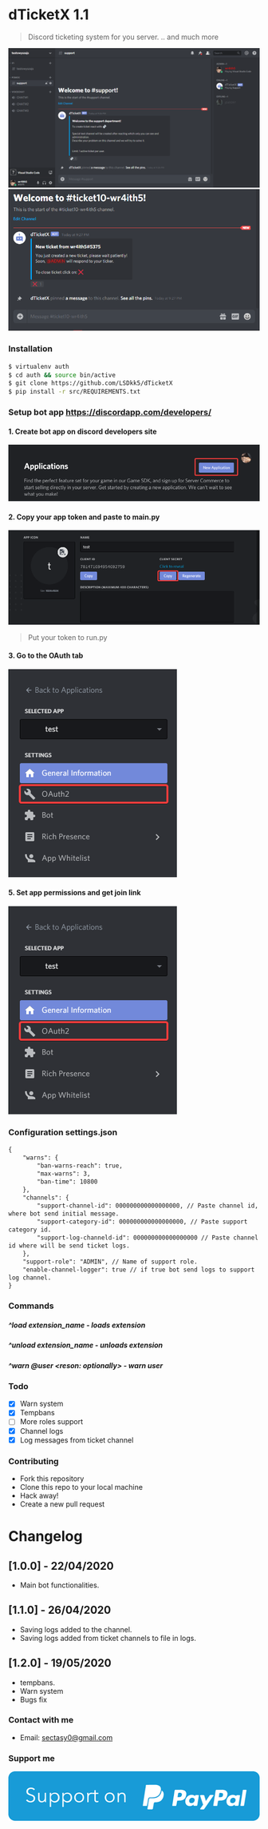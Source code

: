 # dTicketX 1.1
> Discord ticketing system for you server.
> .. and much more

![Alt text](/img/discord1.png?raw=true "Screenshot1")
![Alt text](/img/discord2.png?raw=true "Screenshot2")

### Installation
```sh
$ virtualenv auth
$ cd auth && source bin/active
$ git clone https://github.com/LSDkk5/dTicketX
$ pip install -r src/REQUIREMENTS.txt
```

### Setup bot app https://discordapp.com/developers/
#### 1. Create bot app on discord developers site
![Alt text](/img/step1.png?raw=true "Create bot app")
#### 2. Copy your app token and paste to main.py
![Alt text](/img/step2.png?raw=true "Get app token")
> Put your token to run.py
#### 3. Go to the OAuth tab
![Alt text](/img/step3.png?raw=true "OAuth tab")
#### 5. Set app permissions and get join link
![Alt text](/img/step3.png?raw=true "Get join link")


### Configuration settings.json
```jsonc
{
    "warns": {
        "ban-warns-reach": true,
        "max-warns": 3,
        "ban-time": 10800
    },
    "channels": {
        "support-channel-id": 000000000000000000, // Paste channel id, where bot send initial message. 
        "support-category-id": 000000000000000000, // Paste support category id.
        "support-log-channeld-id": 000000000000000000 // Paste channel id where will be send ticket logs.
    },
    "support-role": "ADMIN", // Name of support role.
    "enable-channel-logger": true // if true bot send logs to support log channel.
}
```

### Commands
##### ^load extension_name - loads extension
##### ^unload extension_name - unloads extension
##### ^warn @user <reson: optionally> - warn user

### Todo
- [X] Warn system
- [X] Tempbans
- [ ] More roles support
- [X] Channel logs
- [X] Log messages from ticket channel

### Contributing
- Fork this repository
- Clone this repo to your local machine
- Hack away!
- Create a new pull request

# Changelog
## [1.0.0] - 22/04/2020
- Main bot functionalities.
## [1.1.0] - 26/04/2020
- Saving logs added to the channel.
- Saving logs added from ticket channels to file in logs.
## [1.2.0] - 19/05/2020
- tempbans.
- Warn system
- Bugs fix

### Contact with me
- Email: sectasy0@gmail.com

### Support me
[<img src="/img/paypal.png">](https://www.paypal.me/wr4ith5)
